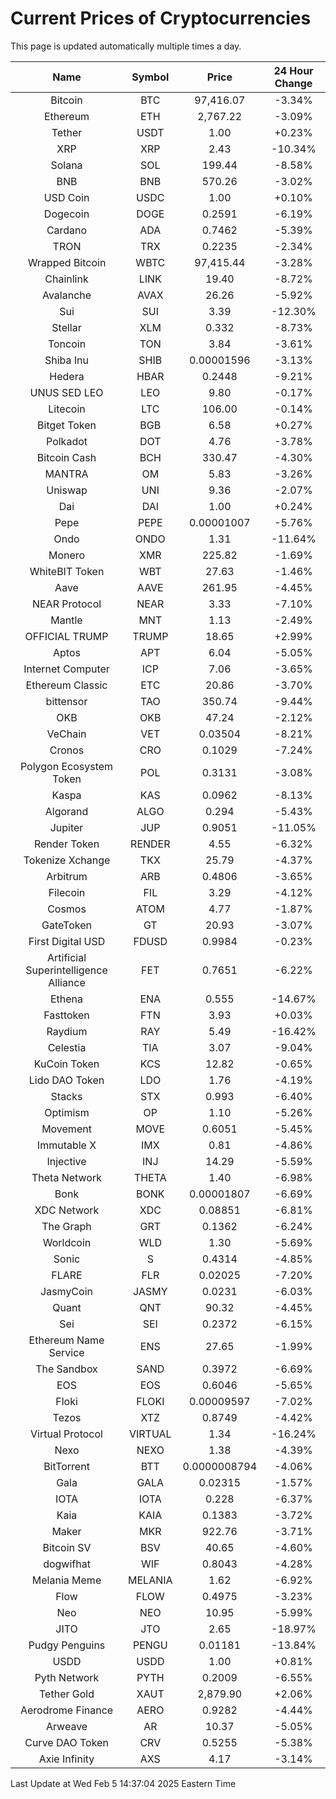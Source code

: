 # Current Prices of Cryptocurrencies
This page is updated automatically multiple times a day.

| Name | Symbol | Price | 24 Hour Change |
| :---: |:---:| :---: | :---: |
| Bitcoin | BTC | 97,416.07 | -3.34% |
| Ethereum | ETH | 2,767.22 | -3.09% |
| Tether | USDT | 1.00 | +0.23% |
| XRP | XRP | 2.43 | -10.34% |
| Solana | SOL | 199.44 | -8.58% |
| BNB | BNB | 570.26 | -3.02% |
| USD Coin | USDC | 1.00 | +0.10% |
| Dogecoin | DOGE | 0.2591 | -6.19% |
| Cardano | ADA | 0.7462 | -5.39% |
| TRON | TRX | 0.2235 | -2.34% |
| Wrapped Bitcoin | WBTC | 97,415.44 | -3.28% |
| Chainlink | LINK | 19.40 | -8.72% |
| Avalanche | AVAX | 26.26 | -5.92% |
| Sui | SUI | 3.39 | -12.30% |
| Stellar | XLM | 0.332 | -8.73% |
| Toncoin | TON | 3.84 | -3.61% |
| Shiba Inu | SHIB | 0.00001596 | -3.13% |
| Hedera | HBAR | 0.2448 | -9.21% |
| UNUS SED LEO | LEO | 9.80 | -0.17% |
| Litecoin | LTC | 106.00 | -0.14% |
| Bitget Token | BGB | 6.58 | +0.27% |
| Polkadot | DOT | 4.76 | -3.78% |
| Bitcoin Cash | BCH | 330.47 | -4.30% |
| MANTRA | OM | 5.83 | -3.26% |
| Uniswap | UNI | 9.36 | -2.07% |
| Dai | DAI | 1.00 | +0.24% |
| Pepe | PEPE | 0.00001007 | -5.76% |
| Ondo | ONDO | 1.31 | -11.64% |
| Monero | XMR | 225.82 | -1.69% |
| WhiteBIT Token | WBT | 27.63 | -1.46% |
| Aave | AAVE | 261.95 | -4.45% |
| NEAR Protocol | NEAR | 3.33 | -7.10% |
| Mantle | MNT | 1.13 | -2.49% |
| OFFICIAL TRUMP | TRUMP | 18.65 | +2.99% |
| Aptos | APT | 6.04 | -5.05% |
| Internet Computer | ICP | 7.06 | -3.65% |
| Ethereum Classic | ETC | 20.86 | -3.70% |
| bittensor | TAO | 350.74 | -9.44% |
| OKB | OKB | 47.24 | -2.12% |
| VeChain | VET | 0.03504 | -8.21% |
| Cronos | CRO | 0.1029 | -7.24% |
| Polygon Ecosystem Token | POL | 0.3131 | -3.08% |
| Kaspa | KAS | 0.0962 | -8.13% |
| Algorand | ALGO | 0.294 | -5.43% |
| Jupiter | JUP | 0.9051 | -11.05% |
| Render Token | RENDER | 4.55 | -6.32% |
| Tokenize Xchange | TKX | 25.79 | -4.37% |
| Arbitrum | ARB | 0.4806 | -3.65% |
| Filecoin | FIL | 3.29 | -4.12% |
| Cosmos | ATOM | 4.77 | -1.87% |
| GateToken | GT | 20.93 | -3.07% |
| First Digital USD | FDUSD | 0.9984 | -0.23% |
| Artificial Superintelligence Alliance | FET | 0.7651 | -6.22% |
| Ethena | ENA | 0.555 | -14.67% |
| Fasttoken | FTN | 3.93 | +0.03% |
| Raydium | RAY | 5.49 | -16.42% |
| Celestia | TIA | 3.07 | -9.04% |
| KuCoin Token | KCS | 12.82 | -0.65% |
| Lido DAO Token | LDO | 1.76 | -4.19% |
| Stacks | STX | 0.993 | -6.40% |
| Optimism | OP | 1.10 | -5.26% |
| Movement | MOVE | 0.6051 | -5.45% |
| Immutable X | IMX | 0.81 | -4.86% |
| Injective | INJ | 14.29 | -5.59% |
| Theta Network | THETA | 1.40 | -6.98% |
| Bonk | BONK | 0.00001807 | -6.69% |
| XDC Network | XDC | 0.08851 | -6.81% |
| The Graph | GRT | 0.1362 | -6.24% |
| Worldcoin | WLD | 1.30 | -5.69% |
| Sonic | S | 0.4314 | -4.85% |
| FLARE | FLR | 0.02025 | -7.20% |
| JasmyCoin | JASMY | 0.0231 | -6.03% |
| Quant | QNT | 90.32 | -4.45% |
| Sei | SEI | 0.2372 | -6.15% |
| Ethereum Name Service | ENS | 27.65 | -1.99% |
| The Sandbox | SAND | 0.3972 | -6.69% |
| EOS | EOS | 0.6046 | -5.65% |
| Floki | FLOKI | 0.00009597 | -7.02% |
| Tezos | XTZ | 0.8749 | -4.42% |
| Virtual Protocol | VIRTUAL | 1.34 | -16.24% |
| Nexo | NEXO | 1.38 | -4.39% |
| BitTorrent | BTT | 0.0000008794 | -4.06% |
| Gala | GALA | 0.02315 | -1.57% |
| IOTA | IOTA | 0.228 | -6.37% |
| Kaia | KAIA | 0.1383 | -3.72% |
| Maker | MKR | 922.76 | -3.71% |
| Bitcoin SV | BSV | 40.65 | -4.60% |
| dogwifhat | WIF | 0.8043 | -4.28% |
| Melania Meme | MELANIA | 1.62 | -6.92% |
| Flow | FLOW | 0.4975 | -3.23% |
| Neo | NEO | 10.95 | -5.99% |
| JITO | JTO | 2.65 | -18.97% |
| Pudgy Penguins | PENGU | 0.01181 | -13.84% |
| USDD | USDD | 1.00 | +0.81% |
| Pyth Network | PYTH | 0.2009 | -6.55% |
| Tether Gold | XAUT | 2,879.90 | +2.06% |
| Aerodrome Finance | AERO | 0.9282 | -4.44% |
| Arweave | AR | 10.37 | -5.05% |
| Curve DAO Token | CRV | 0.5255 | -5.38% |
| Axie Infinity | AXS | 4.17 | -3.14% |

Last Update at Wed Feb  5 14:37:04 2025 Eastern Time
